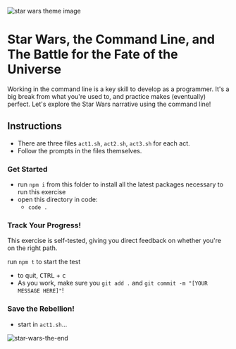 ![star wars theme image](https://i.ytimg.com/vi/SBW95uQM45U/hqdefault.jpg)

# Star Wars, the Command Line, and The Battle for the Fate of the Universe

Working in the command line is a key skill to develop as a programmer. It's a big break from what you're used to, and practice makes (eventually) perfect. Let's explore the Star Wars narrative using the command line!

## Instructions
* There are three files `act1.sh`, `act2.sh`, `act3.sh` for each act. 
* Follow the prompts in the files themselves.

### Get Started
* run `npm i` from this folder to install all the latest packages necessary to run this exercise
* open this directory in code:
    * `code .`

### Track Your Progress!
This exercise is self-tested, giving you direct feedback on whether you're on the right path.

run `npm t` to start the test
* to quit, <kbd>CTRL</kbd> + <kbd>c</kbd>
* As you work, make sure you `git add .` and `git commit -m "[YOUR MESSAGE HERE]"`!

### Save the Rebellion!
* start in `act1.sh`...

![star-wars-the-end](https://media.giphy.com/media/iQn33nEos213i/giphy.gif)
